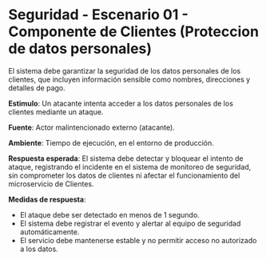 # Seguridad - Escenario 01 - Componente de Clientes (Proteccion de datos personales)

El sistema debe garantizar la seguridad de los datos personales de los clientes, que incluyen información sensible como nombres, direcciones y detalles de pago.

**Estimulo**: Un atacante intenta acceder a los datos personales de los clientes mediante un ataque.

**Fuente**: Actor malintencionado externo (atacante).

**Ambiente**: Tiempo de ejecución, en el entorno de producción.

**Respuesta esperada**: El sistema debe detectar y bloquear el intento de ataque, registrando el incidente en el sistema de monitoreo de seguridad, sin comprometer los datos de clientes ni afectar el funcionamiento del microservicio de Clientes.

**Medidas de respuesta**:

- El ataque debe ser detectado en menos de 1 segundo.
- El sistema debe registrar el evento y alertar al equipo de seguridad automáticamente.
- El servicio debe mantenerse estable y no permitir acceso no autorizado a los datos.
